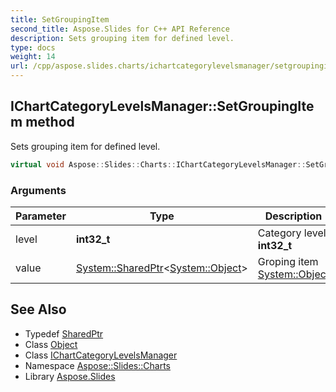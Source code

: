 ```yaml
---
title: SetGroupingItem
second_title: Aspose.Slides for C++ API Reference
description: Sets grouping item for defined level.
type: docs
weight: 14
url: /cpp/aspose.slides.charts/ichartcategorylevelsmanager/setgroupingitem/
---
```

## IChartCategoryLevelsManager::SetGroupingItem method


Sets grouping item for defined level.

```cpp
virtual void Aspose::Slides::Charts::IChartCategoryLevelsManager::SetGroupingItem(int32_t level, System::SharedPtr<System::Object> value)=0
```


### Arguments

| Parameter | Type | Description |
| --- | --- | --- |
| level | **int32_t** | Category level **int32_t** |
| value | [System::SharedPtr](../../../system/sharedptr/)\<[System::Object](../../../system/object/)\> | Groping item [System::Object](../../../system/object/) |

## See Also

* Typedef [SharedPtr](../../../system/sharedptr/)
* Class [Object](../../../system/object/)
* Class [IChartCategoryLevelsManager](../)
* Namespace [Aspose::Slides::Charts](../../)
* Library [Aspose.Slides](../../../)
